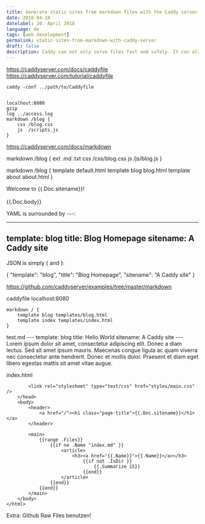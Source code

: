 ```yaml
---
title: Generate static sites from markdown files with the Caddy server
date: 2018-04-10
datelabel: 10. April 2018
language: de
tags: [web development]
permalink: static-sites-from-markdown-with-caddy-server
draft: false
description: Caddy can not only serve files fast and safely. It can also generate static files from markdown, so you dont need a generator.
---
```


https://caddyserver.com/docs/caddyfile
https://caddyserver.com/tutorial/caddyfile

	caddy -conf ../path/to/Caddyfile


	localhost:8080
	gzip
	log ../access.log
	markdown /blog {
	    css /blog.css
	    js  /scripts.js
	}

https://caddyserver.com/docs/markdown

markdown /blog {
	ext .md .txt
	css /css/blog.css
	js  /js/blog.js
}

markdown /blog {
	template default.html
	template blog  blog.html
	template about about.html
}

<!DOCTYPE html>
<html>
	<head>
		<title>{{.Doc.title}}</title>
	</head>
	<body>
		Welcome to {{.Doc.sitename}}!
		<br><br>
		{{.Doc.body}}
	</body>
</html>

YAML is surrounded by ---:

---
template: blog
title: Blog Homepage
sitename: A Caddy site
---
JSON is simply { and }:

{
	"template": "blog",
	"title": "Blog Homepage",
	"sitename": "A Caddy site"
}


https://github.com/caddyserver/examples/tree/master/markdown

caddyfile
	localhost:8080

	markdown / {
	    template blog templates/blog.html
	    template index templates/index.html
	}

test.md
	---
	template: blog
	title: Hello World
	sitename: A Caddy site
	---
	Lorem ipsum dolor sit amet, consectetur adipiscing elit. Donec a diam lectus. Sed sit amet ipsum mauris. Maecenas congue ligula ac quam viverra nec consectetur ante hendrerit. Donec et mollis dolor. Praesent et diam eget libero egestas mattis sit amet vitae augue.

index.html
	<!DOCTYPE html>
	<html>
	    <head>
	        <meta charset="utf-8" />
	        <meta http-equiv="X-UA-Compatible" content="IE=edge" />
	        <title>{{.Doc.title}}</title>

	        <link rel="stylesheet" type="text/css" href="styles/main.css" />
	    </head>
	    <body>
	        <header>
	            <a href="/"><h1 class="page-title">{{.Doc.sitename}}</h1></a>
	        </header>

	        <main>
	            {{range .Files}}
	                {{if ne .Name "index.md" }}
	                    <article>
	                        <h3><a href="{{.Name}}">{{.Name}}</a></h3>
	                            {{if not .IsDir }}
	                                {{.Summarize 15}}
	                            {{end}}
	                    </article>
	                {{end}}
	            {{end}}
	        </main>
	    </body>
	</html>



Extra: Github Raw Files benutzen!
